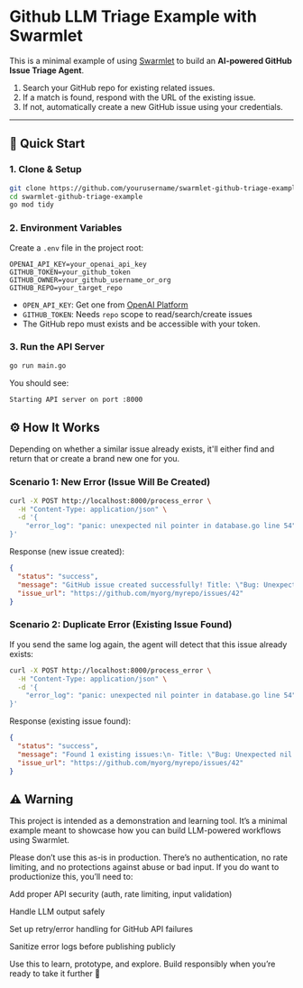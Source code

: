 # Github LLM Triage Example with Swarmlet

This is a minimal example of using [Swarmlet](https://github.com/luisya22/swarmlet) to build an **AI-powered GitHub Issue Triage Agent**.

1. Search your GitHub repo for existing related issues.
2. If a match is found, respond with the URL of the existing issue.
3. If not, automatically create a new GitHub issue using your credentials.

---

## 🚀 Quick Start

### 1. Clone & Setup

```bash
git clone https://github.com/yourusername/swarmlet-github-triage-example.git
cd swarmlet-github-triage-example
go mod tidy
```

### 2. Environment Variables
Create a `.env` file in the project root:

```env
OPENAI_API_KEY=your_openai_api_key
GITHUB_TOKEN=your_github_token
GITHUB_OWNER=your_github_username_or_org
GITHUB_REPO=your_target_repo
```

- `OPEN_API_KEY`: Get one from [OpenAI Platform](https://platform.openai.com/)
- `GITHUB_TOKEN`: Needs `repo` scope to read/search/create issues
- The GitHub repo must exists and be accessible with your token.

### 3. Run the API Server

```bash
go run main.go
```

You should see:
```bash
Starting API server on port :8000
```
## ⚙️ How It Works

Depending on whether a similar issue already exists, it'll either find and return that or create a brand new one for you.

### Scenario 1: New Error (Issue Will Be Created)

```bash
curl -X POST http://localhost:8000/process_error \
  -H "Content-Type: application/json" \
  -d '{
    "error_log": "panic: unexpected nil pointer in database.go line 54"
}'
```
Response (new issue created):

```json
{
  "status": "success",
  "message": "GitHub issue created successfully! Title: \"Bug: Unexpected nil pointer in database\", URL: https://github.com/myorg/myrepo/issues/42",
  "issue_url": "https://github.com/myorg/myrepo/issues/42"
}
```
### Scenario 2: Duplicate Error (Existing Issue Found)
If you send the same log again, the agent will detect that this issue already exists:

```bash
curl -X POST http://localhost:8000/process_error \
  -H "Content-Type: application/json" \
  -d '{
    "error_log": "panic: unexpected nil pointer in database.go line 54"
}'
```

Response (existing issue found):

```json
{
  "status": "success",
  "message": "Found 1 existing issues:\n- Title: \"Bug: Unexpected nil pointer in database\", URL: https://github.com/myorg/myrepo/issues/42",
  "issue_url": "https://github.com/myorg/myrepo/issues/42"
}
```
## ⚠️ Warning
This project is intended as a demonstration and learning tool. It’s a minimal example meant to showcase how you can build LLM-powered workflows using Swarmlet.

Please don’t use this as-is in production. There’s no authentication, no rate limiting, and no protections against abuse or bad input. If you do want to productionize this, you’ll need to:

Add proper API security (auth, rate limiting, input validation)

Handle LLM output safely

Set up retry/error handling for GitHub API failures

Sanitize error logs before publishing publicly

Use this to learn, prototype, and explore. Build responsibly when you’re ready to take it further 🚀

 



